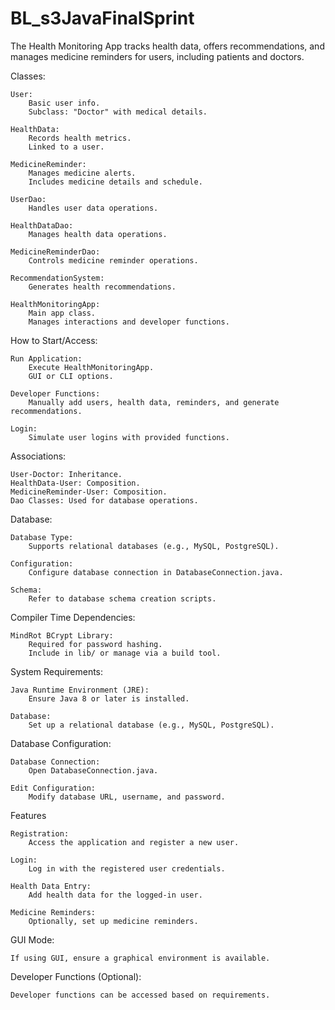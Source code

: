 # BL_s3JavaFinalSprint

The Health Monitoring App tracks health data, offers recommendations, and manages medicine reminders for users, including patients and doctors.

Classes:

    User:
        Basic user info.
        Subclass: "Doctor" with medical details.

    HealthData:
        Records health metrics.
        Linked to a user.

    MedicineReminder:
        Manages medicine alerts.
        Includes medicine details and schedule.

    UserDao:
        Handles user data operations.

    HealthDataDao:
        Manages health data operations.

    MedicineReminderDao:
        Controls medicine reminder operations.

    RecommendationSystem:
        Generates health recommendations.

    HealthMonitoringApp:
        Main app class.
        Manages interactions and developer functions.

How to Start/Access:

    Run Application:
        Execute HealthMonitoringApp.
        GUI or CLI options.

    Developer Functions:
        Manually add users, health data, reminders, and generate recommendations.

    Login:
        Simulate user logins with provided functions.

Associations:

    User-Doctor: Inheritance.
    HealthData-User: Composition.
    MedicineReminder-User: Composition.
    Dao Classes: Used for database operations.

Database:

    Database Type:
        Supports relational databases (e.g., MySQL, PostgreSQL).

    Configuration:
        Configure database connection in DatabaseConnection.java.

    Schema:
        Refer to database schema creation scripts.


Compiler Time Dependencies:

    MindRot BCrypt Library:
        Required for password hashing.
        Include in lib/ or manage via a build tool.

System Requirements:

    Java Runtime Environment (JRE):
        Ensure Java 8 or later is installed.

    Database:
        Set up a relational database (e.g., MySQL, PostgreSQL).

 Database Configuration:

    Database Connection:
        Open DatabaseConnection.java.

    Edit Configuration:
        Modify database URL, username, and password.

Features

    Registration:
        Access the application and register a new user.

    Login:
        Log in with the registered user credentials.

    Health Data Entry:
        Add health data for the logged-in user.

    Medicine Reminders:
        Optionally, set up medicine reminders.

GUI Mode:

    If using GUI, ensure a graphical environment is available.

Developer Functions (Optional):

    Developer functions can be accessed based on requirements.

